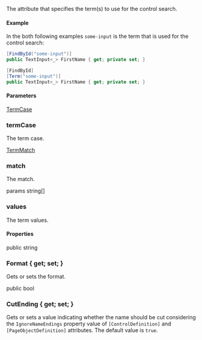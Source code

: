 The attribute that specifies the term(s) to use for the control search.

#### Example

In the both following examples `some-input` is the term that is used for the control search:

```cs
[FindById("some-input")]
public TextInput<_> FirstName { get; private set; }
```
```cs
[FindById]
[Term("some-input")]
public TextInput<_> FirstName { get; private set; }
```

#### Parameters

<div class="member">
    <span class="head"><a href="#termcase" class="type">TermCase</a></span>
    <h3><span class="body">termCase</span></h3>
</div>

The term case.

<div class="member">
    <span class="head"><a href="#termmatch" class="type">TermMatch</a></span>
    <h3><span class="body">match</span></h3>
</div>

The match.

<div class="member">
    <span class="head"><span class="keyword">params</span> <span class="keyword">string</span>[]</span>
    <h3><span class="body">values</span></h3>
</div>

The term values.

#### Properties

<div class="member">
    <span class="head"><span class="keyword">public</span> <span class="keyword">string</span></span>
    <h3><span class="body">Format</span><span class="tail"> { <span class="keyword">get</span>; <span class="keyword">set</span>; }</span></h3>
</div>

Gets or sets the format.

<div class="member">
    <span class="head"><span class="keyword">public</span> <span class="keyword">bool</span></span>
    <h3><span class="body">CutEnding</span><span class="tail"> { <span class="keyword">get</span>; <span class="keyword">set</span>; }</span></h3>
</div>

Gets or sets a value indicating whether the name should be cut considering the `IgnoreNameEndings` property value of `[ControlDefinition]` and `[PageObjectDefinition]` attributes. The default value is `true`.
